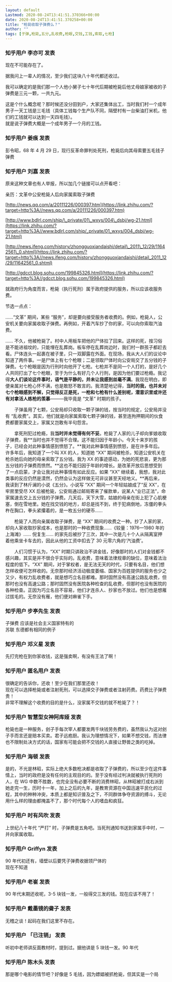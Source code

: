 ```yaml
---
layout: default
Lastmod: 2020-08-24T13:41:51.370366+00:00
date: 2020-08-24T13:41:51.370258+00:00
title: "枪毙收取子弹费么？"
author: ""
tags: [子弹,枪毙,五分,乱收费,枪眼,交钱,工钱,索取,七枪]
---
```



    
### 知乎用户 李亦可 发表
    
现在不可能存在了。

  

据我问上一辈人的情况，至少我们这块八十年代都还收过。

我可以确定的是我们那一个人他小舅子七十年代后期被枪毙后他丈母娘家被收的子弹费是三元一颗，一共九元。

这是个什么概念呢？那时候还没分田到户，大家还集体出工，当时我们村一个成年男子一天工钱是三毛钱（具体工钱每个生产队不同，隔壁村有一台柴油打米机，他们的工钱就可以达到一天四毛钱）。  
就是说子弹费大概是一个成年男子一个月的工钱。
    
    
    
    
### 知乎用户 姜痕 发表
    
彭令昭，68 年 4 月 29 日，现行反革命罪判处死刑，枪毙后向其母索要五毛钱子弹费
    
    
    
    
### 知乎用户 刘嘉 发表
    
原来这种文章也有人举报，所以加几个链接可以点开看吧：

亲历：文革中公安枪毙人后向家属索取子弹费

[http://news.qq.com/a/20111226/000397.htm](https://link.zhihu.com/?target=http%3A//news.qq.com/a/20111226/000397.htm)

[http://www.bdlrl.com/ship/\_private/01\_wxys/004\_dsbj/wg-21.html](https://link.zhihu.com/?target=http%3A//www.bdlrl.com/ship/_private/01_wxys/004_dsbj/wg-21.html)

[http://news.ifeng.com/history/zhongguoxiandaishi/detail\_2011\_12/29/11642561\_0.shtml](https://link.zhihu.com/?target=http%3A//news.ifeng.com/history/zhongguoxiandaishi/detail_2011_12/29/11642561_0.shtml)

[http://gdcct.blog.sohu.com/199845326.html](https://link.zhihu.com/?target=http%3A//gdcct.blog.sohu.com/199845326.html)

就政府行为角度而言，枪毙（执行死刑）属于政府提供的服务，所以应该收服务费。

节选一点点：

……“文革” 期间，某些 “服务”，却是要向接受服务者收费的。例如，枪毙人，公安机关要向家属收取子弹费。再例如，开着汽车抄了你的家，可以向你索取汽油费。

…… 不久，他被枪毙了。村中人用板车把他的尸体拉了回来。这样的死，按习俗是不能进祖坟的，只能埋在乱葬岗。板车停在乱葬岗边时，我们村一群孩子都赶去看。尸体连头一起裹在被子里，只一双脚露在外面。在现场，我从大人们的议论中知道了两件事。一是尸体上有七个枪眼；二是领取尸体时向公安局交了五分钱的子弹费。七个枪眼是因为行刑时向他开了七枪。七枪并不是同一个人打的，是好几个人共同打出了七个枪眼，至于为什么有好几个人行刑，是因为他们要过枪瘾。我记得**大人们谈论这件事时，语气是平静的，并未让我感到丝毫不满**。我现在明白，即便亲属对七枪心怀不满，也是敢怒不敢言的。我清楚地记得，**当时的我，也并未对七个枪眼感到不解，只觉得反正是死，一枪和七枪有什么差别呢，潜意识里或许还有对拿活人练枪的羡慕**———我毕竟是 “文革” 时期的孩子。

　　子弹虽用了七颗，公安局却只收取一颗子弹的钱，按当时的规定，公安局并没有 “乱收费”。其实，他们就是向家属索取七颗子弹的钱，甚至连拘押期间的伙食费都要家属交上，家属又岂敢有半句怨言。

　　拿死刑犯过枪瘾，我**当时并未觉得有何不妥**。枪毙了人家的儿子却向爹娘收取子弹费，我**当时也并不觉得不合理。这不能归因于年龄小。今天十来岁的孩子，已经会对此种事情感到愤怒了。**我对此种事情感到愤怒，是在许多年后。许多年后，我知道了一个叫 XX 的人，知道她 “XX” 期间被枪杀，知道公安机关在枪杀她后向她的母亲索取了五分钱。我为 XX 的事迹感动，为她的死悲哀，更为那五分钱的子弹费而愤然。**这也不能归因于年龄的增长。是改革开放后思想受到了一点启蒙，才会让我对此种事情有如此反应。如果 “XX” 继续着，我想，我对此类事的反应仍然是漠然，仍然会认为这样做无可非议甚至天经地义。**再后来，我读到了林斤澜的小说《五分》。小说写 “XX” 期间一个年轻姑娘成了“反 XX”，在牢房里受尽 XX 后被枪毙，公安局通过邮局寄来了催款单，说某人“业已正法”，命家属速去交上五分钱的子弹费。几天后，天下大雪，姑娘的母亲在街上犯了心肌梗塞，倒在雪地里。她在找交钱的地方，却总是找不到，终于犯病倒地，冻僵的拳头杵在胸口，拳头紧攥着的，是一枚五分的硬币……

　　枪毙了人而向亲属收取子弹费，是 “XX” 期间的收费之一种。抄了人家的家，却向人家收取抄家成本，也是那时的一种收费现象……《较量：1976—1980 年的上海滩》…… 倪复生…… 的家先后被抄了三次，其中一次是几十个人从隔离室押着他乘坐卡车去的，因此从他的工资中扣去了 30 元零六角的‘汽油费’。

　　人们习惯于认为，“XX” 时期只讲政治不讲金钱，好像那时的人们对金钱都不感兴趣，其实是并不很合乎实际的。乱收费，意味着法律规章的缺位，意味着法治程度的低下。“XX” 期间，对于掌权者，是无法无天的时代，只要有名目，他们想怎样收便可怎样收的。无奈那时经济活动极度萎缩、国家为百姓提供的服务也少之又少，有权力乱收费者，就是想巧立名目都难。那时固然没有高速公路乱收费，但那时也没有高速公路；那时固然没有医院各种检查的乱收费，但那时也没有医院的各种检查。正因为巧立名目不容易，他们才连杀人、抄家也不放过。他们也是想雁过拔毛的。无奈没有雁，他们便对麻雀下手。
    
    
    
    
### 知乎用户 步亭先生 发表
    
子弹费 应该是社会主义国家特有的  
苏联 东德都有相同的例子
    
    
    
    
### 知乎用户 邓义星 发表
    
先打完枪在到你家收钱，这是强卖啊，有没有王法了啊！
    
    
    
    
### 知乎用户 匿名用户 发表
    
很确定的告诉你，还收！至少在我们那里还收！  
现在可以选择枪毙或者注射死刑，可以选择交子弹费或者注射药费。药费比子弹费贵！  
非常不理解这个收费的目的是什么，没家属不交钱的就不枪毙了？！
    
    
    
    
### 知乎用户 智慧型女神阿库娅 发表
    
枪毙也是一种服务，刽子手每次宰人都要发两千块钱劳务费的，虽然我认为这对刽子手而言还是赔本买卖。君子远庖厨。我认为理想情况下，如果不想交钱，而法律也不限制处决方式的话，国家有可能会把不交钱的人直接让野兽之类的吃掉。
    
    
    
    
### 知乎用户 海顿 发表
    
是的，不光是林昭，实际上绝大多数枪决都是收取了子弹费的，所以至少在这件事情上，当时的政府是没有任何的主观目的的。至于没有经过判决就被执行死刑的人，在 WG 中数不胜数，也完全没有必要不断的消费林昭，从林昭被打成右派到她走完一生，历时十一年，加上之后的九年，是教育资源在中国迅速平民化的过程，其中的种种冲突，本质上都是知识普及之下，不同群体争夺资源的搏斗，无论用什么样的理由都掩盖不了，那个时代每个人的嗜血和疯狂。
    
    
    
    
### 知乎用户 时有风吹 发表
    
上世纪八十年代 “严打” 时，子弹费是五角吧。当死刑通知书送到家属手中时，一并向家属收取。
    
    
    
    
### 知乎用户 Griffyn 发表
    
90 年代初还有，墙壁以后要凭子弹费收据领尸体的  
现在不知道
    
    
    
    
### 知乎用户 老崔 发表
    
90 年代末期还收呢，3-5 块钱一发，一般得交三发的钱。现在应该不用了！
    
    
    
    
### 知乎用户 戴墨镜的聋子 发表
    
无稽之谈！起码在我们这里不存在。
    
    
    
    
### 知乎用户 「已注销」 发表
    
听初中老师讲反面教材时，提到过。据他讲是 5 块钱一发。90 年代
    
    
    
    
### 知乎用户 陈木头 发表
    
那是哪个电影的情节吧？好像是 5 毛钱，因为嫖娼被抓枪毙，但其实是一个局
    
    
    

